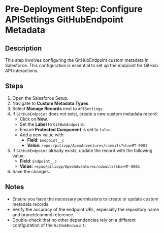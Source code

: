 # Pre-Deployment Step: Configure APISettings GitHubEndpoint Metadata

## Description
This step involves configuring the GitHubEndpoint custom metadata in Salesforce. This configuration is essential to set up the endpoint for GitHub API interactions.

## Steps
1. Open the Salesforce Setup.
2. Navigate to **Custom Metadata Types**.
3. Select **Manage Records** next to `APISettings`.
4. If `GitHubEndpoint` does not exist, create a new custom metadata record:
   - Click on **New**.
   - Set the **Label** to `GitHubEndpoint`.
   - Ensure **Protected Component** is set to `false`.
   - Add a new value with:
     - **Field**: `Endpoint__c`
     - **Value**: `repos/pilivpp/ApexAdventures/commits?sha=MT-0001`
5. If `GitHubEndpoint` already exists, update the record with the following value:
   - **Field**: `Endpoint__c`
   - **Value**: `repos/pilivpp/ApexAdventures/commits?sha=MT-0001`
6. Save the changes.

## Notes
- Ensure you have the necessary permissions to create or update custom metadata records.
- Verify the accuracy of the endpoint URL, especially the repository name and branch/commit reference.
- Double-check that no other dependencies rely on a different configuration of the `GitHubEndpoint`.
